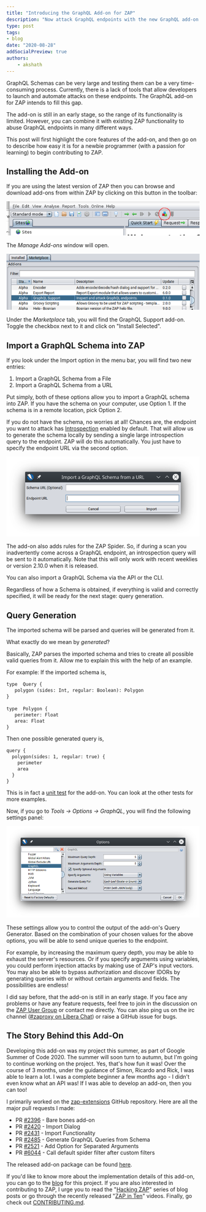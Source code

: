 ```yaml
---
title: "Introducing the GraphQL Add-on for ZAP"
description: "Now attack GraphQL endpoints with the new GraphQL add-on for ZAP"
type: post
tags:
- blog
date: "2020-08-28"
addSocialPreview: true
authors:
    - akshath
---
```


GraphQL Schemas can be very large and testing them can be a very time-consuming process. Currently, there is a lack of tools that allow developers to launch and automate attacks on these endpoints. The GraphQL add-on for ZAP intends to fill this gap. 

The add-on is still in an early stage, so the range of its functionality is limited. However, you can combine it with existing ZAP functionality to abuse GraphQL endpoints in many different ways. 

This post will first highlight the core features of the add-on, and then go on to describe how easy it is for a newbie programmer (with a passion for learning) to begin contributing to ZAP.

## Installing the Add-on

If you are using the latest version of ZAP then you can browse and download add-ons from within ZAP by clicking on this button in the toolbar:

![The Manage Add-ons Button](images/manage-add-ons-button.png)

The *Manage Add-ons* window will open.

![The GraphQL Add-on in the Marketplace](images/marketplace.png)

Under the *Marketplace* tab, you will find the GraphQL Support add-on. Toggle the checkbox next to it and click on "Install Selected".

## Import a GraphQL Schema into ZAP

If you look under the Import option in the menu bar, you will find two new entries:

1. Import a GraphQL Schema from a File
2. Import a GraphQL Schema from a URL

Put simply, both of these options allow you to import a GraphQL schema into ZAP. If you have the schema on your computer, use Option 1. If the schema is in a remote location, pick Option 2.

If you do not have the schema, no worries at all! Chances are, the endpoint you want to attack has [Introspection](https://graphql.org/learn/introspection/) enabled by default. That will allow us to generate the schema locally by sending a single large introspection query to the endpoint. ZAP will do this automatically. You just have to specify the endpoint URL via the second option.

![The Import From URL Dialog](images/import-from-url.png)

The add-on also adds rules for the ZAP Spider. So, if during a scan you inadvertently come across a GraphQL endpoint, an introspection query will be sent to it automatically. Note that this will only work with recent weeklies or version 2.10.0 when it is released.

You can also import a GraphQL Schema via the API or the CLI.

Regardless of how a Schema is obtained, if everything is valid and correctly specified, it will be ready for the next stage: query generation.

## Query Generation

The imported schema will be parsed and queries will be generated from it.

What exactly do we mean by *generated*? 

Basically, ZAP parses the imported schema and tries to create all possible valid queries from it. Allow me to explain this with the help of an example.

For example: If the imported schema is,

```
type  Query {
   polygon (sides: Int, regular: Boolean): Polygon
}

type  Polygon {
   perimeter: Float
   area: Float
}
```

Then one possible generated query is,

```
query {
  polygon(sides: 1, regular: true) {
	perimeter
	area
  }
}
```

This is in fact a [unit test](https://github.com/zaproxy/zap-extensions/blob/3cb399a8e8a3b998e4b90cf8bffba99501ef00f0/addOns/graphql/src/test/java/org/zaproxy/addon/graphql/GraphQlGeneratorUnitTest.java#L72) for the add-on. You can look at the other tests for more examples.

Now, if you go to *Tools -> Options -> GraphQL*, you will find the following settings panel:

![The GraphQL Options Panel](images/graphql-options-panel.png)

These settings allow you to control the output of the add-on's Query Generator. Based on the combination of your chosen values for the above options, you will be able to send unique queries to the endpoint.

For example, by increasing the maximum query depth, you may be able to exhaust the server's resources. Or if you specify arguments using variables, you could perform injection attacks by making use of ZAP's input vectors. You may also be able to bypass authorization and discover IDORs by generating queries with or without certain arguments and fields. The possibilities are endless!

I did say before, that the add-on is still in an early stage. If you face any problems or have any feature requests, feel free to join in the discussion on the [ZAP User Group](https://groups.google.com/group/zaproxy-users) or contact me directly. You can also ping us on the irc channel ([#zaproxy on Libera Chat](https://web.libera.chat/#zaproxy)) or raise a GitHub issue for bugs.

## The Story Behind this Add-On

Developing this add-on was my project this summer, as part of Google Summer of Code 2020. The summer will soon turn to autumn, but I'm going to continue working on the project. Yes, that's how fun it was! Over the course of 3 months, under the guidance of Simon, Ricardo and Rick, I was able to learn a lot. I was a complete beginner a few months ago - I didn't even know what an API was! If I was able to develop an add-on, then you can too!

I primarily worked on the [zap-extensions](https://github.com/zaproxy/zap-extensions/) GitHub repository. Here are all the major pull requests I made:

- PR [#2396](https://github.com/zaproxy/zap-extensions/pull/2396) - Bare bones add-on
- PR [#2420](https://github.com/zaproxy/zap-extensions/pull/2420) - Import Dialog
- PR [#2431](https://github.com/zaproxy/zap-extensions/pull/2431) - Import Functionality
- PR [#2485](https://github.com/zaproxy/zap-extensions/pull/2485) - Generate GraphQL Queries from Schema
- PR [#2521](https://github.com/zaproxy/zap-extensions/pull/2521) - Add Option for Separated Arguments
- PR [#6044](https://github.com/zaproxy/zaproxy/pull/6044) - Call default spider filter after custom filters

The released add-on package can be found [here](https://github.com/zaproxy/zap-extensions/releases/tag/graphql-v0.1.0).

If you'd like to know more about the implementation details of this add-on, you can go to the [blog](https://ricekot.com/projects/zap-graphql/) for this project. If you are also interested in contributing to ZAP, I urge you to read the "[Hacking ZAP](/blog/2014-03-10-hacking-zap-1-why-should-you/)" series of blog posts or go through the recently released "[ZAP in Ten](https://www.alldaydevops.com/zap-in-ten)" videos. Finally, go check out [CONTRIBUTING.md](https://github.com/zaproxy/zaproxy/blob/main/CONTRIBUTING.md).
